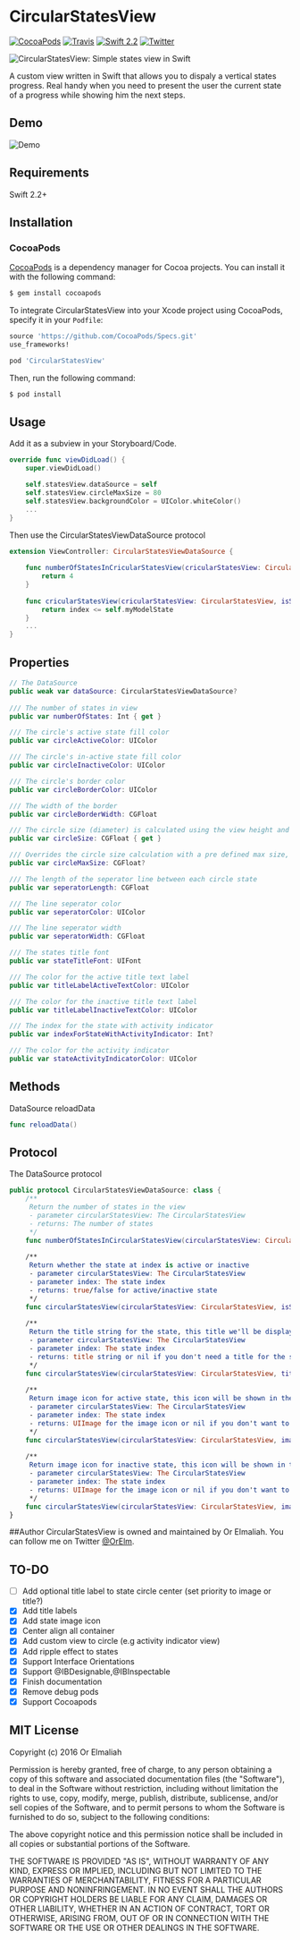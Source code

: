 # CircularStatesView
[![CocoaPods](https://img.shields.io/cocoapods/v/CircularStatesView.svg?maxAge=2592000)]()
[![Travis](https://img.shields.io/travis/orxelm/CircularStatesView.svg?maxAge=2592000)]()
[![Swift 2.2](https://img.shields.io/badge/Swift-2.2-orange.svg?style=flat)](https://developer.apple.com/swift/)
[![Twitter](https://img.shields.io/badge/Twitter-@orelm-blue.svg?style=flat)](http://twitter.com/OrElm)

![CircularStatesView: Simple states view in Swift](https://raw.githubusercontent.com/orxelm/CircularStatesView/master/assets/circularstatesview-logo.jpg)

A custom view written in Swift that allows you to dispaly a vertical states progress. Real handy when you need to present the user the current state of a progress while showing him the next steps.

## Demo
![Demo](https://raw.githubusercontent.com/orxelm/CircularStatesView/master/assets/circularstatesview-demo.gif)

## Requirements
Swift 2.2+

## Installation
### CocoaPods

[CocoaPods](http://cocoapods.org) is a dependency manager for Cocoa projects. You can install it with the following command:

```bash
$ gem install cocoapods
```

To integrate CircularStatesView into your Xcode project using CocoaPods, specify it in your `Podfile`:

```ruby
source 'https://github.com/CocoaPods/Specs.git'
use_frameworks!

pod 'CircularStatesView'
```

Then, run the following command:

```bash
$ pod install
```

## Usage
Add it as a subview in your Storyboard/Code.
```swift
override func viewDidLoad() {
	super.viewDidLoad()

    self.statesView.dataSource = self
    self.statesView.circleMaxSize = 80
    self.statesView.backgroundColor = UIColor.whiteColor()
    ...
}
```

Then use the CircularStatesViewDataSource protocol
```swift
extension ViewController: CircularStatesViewDataSource {
    
    func numberOfStatesInCricularStatesView(cricularStatesView: CircularStatesView) -> Int {
        return 4
    }
    
    func cricularStatesView(cricularStatesView: CircularStatesView, isStateActiveAtIndex index: Int) -> Bool {
        return index <= self.myModelState
    }
    ...
}
```

## Properties
```swift
// The DataSource
public weak var dataSource: CircularStatesViewDataSource?
    
/// The number of states in view
public var numberOfStates: Int { get }

/// The circle's active state fill color
public var circleActiveColor: UIColor

/// The circle's in-active state fill color
public var circleInactiveColor: UIColor

/// The circle's border color
public var circleBorderColor: UIColor

/// The width of the border
public var circleBorderWidth: CGFloat

/// The circle size (diameter) is calculated using the view height and seperatorLength
public var circleSize: CGFloat { get }

/// Overrides the circle size calculation with a pre defined max size, min(calculatedSize(), circleMaxSize)
public var circleMaxSize: CGFloat?

/// The length of the seperator line between each circle state
public var seperatorLength: CGFloat

/// The line seperator color
public var seperatorColor: UIColor

/// The line seperator width
public var seperatorWidth: CGFloat

/// The states title font
public var stateTitleFont: UIFont

/// The color for the active title text label
public var titleLabelActiveTextColor: UIColor

/// The color for the inactive title text label
public var titleLabelInactiveTextColor: UIColor

/// The index for the state with activity indicator
public var indexForStateWithActivityIndicator: Int?

/// The color for the activity indicator
public var stateActivityIndicatorColor: UIColor
```
## Methods
DataSource reloadData
```swift
func reloadData()
```

## Protocol
The DataSource protocol
```swift
public protocol CircularStatesViewDataSource: class {
    /**
     Return the number of states in the view
     - parameter circularStatesView: The CircularStatesView
     - returns: The number of states
     */
    func numberOfStatesInCircularStatesView(circularStatesView: CircularStatesView) -> Int
    
    /**
     Return whether the state at index is active or inactive
     - parameter circularStatesView: The CircularStatesView
     - parameter index: The state index
     - returns: true/false for active/inactive state
     */
    func circularStatesView(circularStatesView: CircularStatesView, isStateActiveAtIndex index: Int) -> Bool
    
    /**
     Return the title string for the state, this title we'll be displayed along side the state
     - parameter circularStatesView: The CircularStatesView
     - parameter index: The state index
     - returns: title string or nil if you don't need a title for the specific state
     */
    func circularStatesView(circularStatesView: CircularStatesView, titleForStateAtIndex index: Int) -> String?
    
    /**
     Return image icon for active state, this icon will be shown in the circle center
     - parameter circularStatesView: The CircularStatesView
     - parameter index: The state index
     - returns: UIImage for the image icon or nil if you don't want to show an icon
     */
    func circularStatesView(circularStatesView: CircularStatesView, imageIconForActiveStateAtIndex index: Int) -> UIImage?
    
    /**
     Return image icon for inactive state, this icon will be shown in the circle center
     - parameter circularStatesView: The CircularStatesView
     - parameter index: The state index
     - returns: UIImage for the image icon or nil if you don't want to show an icon
     */
    func circularStatesView(circularStatesView: CircularStatesView, imageIconForInActiveStateAtIndex index: Int) -> UIImage?
}
```

##Author
CircularStatesView is owned and maintained by Or Elmaliah. You can follow me on Twitter [@OrElm](https://twitter.com/orelm).

## TO-DO
- [ ] Add optional title label to state circle center (set priority to image or title?)
- [x] Add title labels
- [x] Add state image icon
- [x] Center align all container
- [x] Add custom view to circle (e.g activity indicator view)
- [x] Add ripple effect to states
- [x] Support Interface Orientations
- [x] Support @IBDesignable,@IBInspectable
- [x] Finish documentation
- [x] Remove debug pods
- [x] Support Cocoapods

## MIT License

Copyright (c) 2016 Or Elmaliah

Permission is hereby granted, free of charge, to any person obtaining a copy
of this software and associated documentation files (the "Software"), to deal
in the Software without restriction, including without limitation the rights
to use, copy, modify, merge, publish, distribute, sublicense, and/or sell
copies of the Software, and to permit persons to whom the Software is
furnished to do so, subject to the following conditions:

The above copyright notice and this permission notice shall be included in all
copies or substantial portions of the Software.

THE SOFTWARE IS PROVIDED "AS IS", WITHOUT WARRANTY OF ANY KIND, EXPRESS OR
IMPLIED, INCLUDING BUT NOT LIMITED TO THE WARRANTIES OF MERCHANTABILITY,
FITNESS FOR A PARTICULAR PURPOSE AND NONINFRINGEMENT. IN NO EVENT SHALL THE
AUTHORS OR COPYRIGHT HOLDERS BE LIABLE FOR ANY CLAIM, DAMAGES OR OTHER
LIABILITY, WHETHER IN AN ACTION OF CONTRACT, TORT OR OTHERWISE, ARISING FROM,
OUT OF OR IN CONNECTION WITH THE SOFTWARE OR THE USE OR OTHER DEALINGS IN THE
SOFTWARE.

